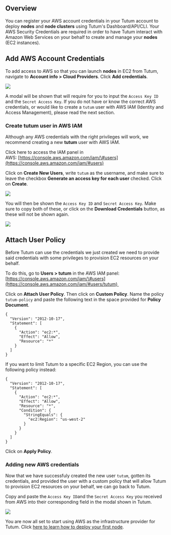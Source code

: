 ## Overview 

You can register your AWS account credentials in your Tutum account
to deploy **nodes** and **node clusters** using Tutum's
Dashboard/API/CLI. Your AWS Security Credentials are required in order to
have Tutum interact with Amazon Web Services on your behalf to create
and manage your **nodes** (EC2 instances).

## Add AWS Account Credentials

To add access to AWS so that you can launch **nodes** in EC2 from Tutum,
navigate to **Account info \> Cloud Providers**. Click **Add
credentials**.

![](https://s.tutum.co/support/images/link-aws-account.png)

A modal will be shown that will require for you to input
the `Access Key ID` and the `Secret Access Key`. If you do not have or know the correct AWS credentials, or would like to create a `tutum` user with AWS IAM (Identity and Access Management), please read the next section.

### Create tutum user in AWS IAM

Although any AWS credentials with the right privileges will work, we
recommend creating a new **tutum** user with AWS IAM. 

Click here to access the IAM panel in AWS: [https://console.aws.amazon.com/iam/\#users](https://console.aws.amazon.com/iam/#users)

Click on **Create New Users**, write `tutum` as the username, and make
sure to leave the checkbox **Generate an access key for each user**
checked. Click on **Create**.

![](https://s.tutum.co/support/images/aws-iam-step-1.png)

You will then be shown the `Access Key ID` and `Secret Access Key`. Make
sure to copy both of these, or click on the **Download Credentials**
button, as these will not be shown again.

![](https://s.tutum.co/support/images/aws-iam-step-2.png)

## Attach User Policy

Before Tutum can use the credentials we just created we need to provide
said credentials with some privileges to provision EC2 resources on your
behalf. 

To do this, go to **Users \> tutum** in the AWS IAM panel: [https://console.aws.amazon.com/iam/\#users](https://console.aws.amazon.com/iam/#users/tutum) 

Click on **Attach User Policy**. Then click on **Custom Policy**. Name
the policy `tutum-policy` and paste the following text in the space
provided for **Policy Document**.

```
{
  "Version": "2012-10-17",
  "Statement": [
    {
      "Action": "ec2:*",
      "Effect": "Allow",
      "Resource": "*"
    }
  ]
}
```

If you want to limit Tutum to a specific EC2 Region, you can use the following policy instead:

```
{
  "Version": "2012-10-17",
  "Statement": [
    {
      "Action": "ec2:*",
      "Effect": "Allow",
      "Resource": "*",
      "Condition": {
        "StringEquals": {
          "ec2:Region": "us-west-2"
        }
      }
    }
  ]
}
```

Click on **Apply Policy**.

### Adding new AWS credentials

Now that we have successfuly created the new user `tutum`, gotten its
credentials, and provided the user with a custom policy that will allow
Tutum to provision EC2 resources on your behalf, we can go back to
Tutum.

Copy and paste the `Access Key ID`and the `Secret Access Key` you
received from AWS into their corresponding field in the modal shown in
Tutum.

![](https://s.tutum.co/support/images/aws-modal.png)

You are now all set to start using AWS as the infrastructure provider
for Tutum. Click [here to learn how to deploy your first node](https://support.tutum.co/support/solutions/articles/5000523221). 
